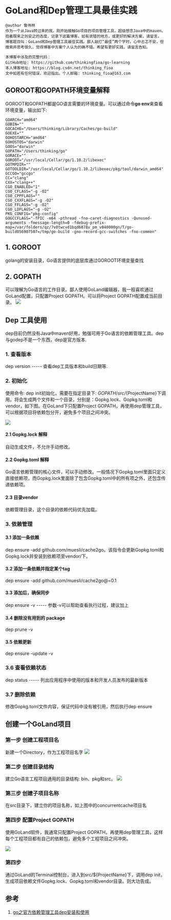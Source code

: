 # GoLand和Dep管理工具最佳实践

```
@author 鲁伟林
作为一个从Java转过来的我，刚开始接触Go项目的项目管理工具，超级想念Java中的maven。
抱着既来之则安之的态度，记录下这篇博客。如有说错的地方，或更好的解决方案，请留言。
博客题目叫：GoLand和Dep管理工具最佳实践。鄙人敲打“最佳”两个字时，心中忐忑不安，但搜索并思考很久，觉得博客中方案个人认为的确不错。希望有更好实践，请留言告知。

本博客中涉及的完整代码：
GitHub地址: https://github.com/thinkingfioa/go-learning
本人博客地址: https://blog.csdn.net/thinking_fioa
文中如若有任何错误，欢迎指出。个人邮箱: thinking_fioa@163.com
```

## GOROOT和GOPATH环境变量解释
GOROOT和GOPATH都是GO语言需要的环境变量。可以通过命令**go env**来查看环境变量，输出如下:

```
GOARCH="amd64"
GOBIN=""
GOCACHE="/Users/thinking/Library/Caches/go-build"
GOEXE=""
GOHOSTARCH="amd64"
GOHOSTOS="darwin"
GOOS="darwin"
GOPATH="/Users/thinking/go"
GORACE=""
GOROOT="/usr/local/Cellar/go/1.10.2/libexec"
GOTMPDIR=""
GOTOOLDIR="/usr/local/Cellar/go/1.10.2/libexec/pkg/tool/darwin_amd64"
GCCGO="gccgo"
CC="clang"
CXX="clang++"
CGO_ENABLED="1"
CGO_CFLAGS="-g -O2"
CGO_CPPFLAGS=""
CGO_CXXFLAGS="-g -O2"
CGO_FFLAGS="-g -O2"
CGO_LDFLAGS="-g -O2"
PKG_CONFIG="pkg-config"
GOGCCFLAGS="-fPIC -m64 -pthread -fno-caret-diagnostics -Qunused-arguments -fmessage-length=0 -fdebug-prefix-map=/var/folders/qz/7v0twcvd1bqd6878v_pm_v040000gn/T/go-build056907507=/tmp/go-build -gno-record-gcc-switches -fno-common"
```

## 1. GOROOT 
golang的安装目录，Go语言提供的底层库通过GOROOT环境变量查找

## 2. GOPATH 
可以理解为Go语言的工作目录。鄙人使用GoLand编辑器，我一般喜欢通过GoLand配置，只配置Project GOPATH。可以将Project GOPATH配置成当前目录。
![](../pictures/docs/GoLand_GOPATH.png)

## Dep 工具使用
dep目前仍然没有Java中maven好用，勉强可用于Go语言的依赖管理工具。dep与godep不是一个东西，dep是官方版本.

### 1. 查看版本
dep version ----- 查看dep工具版本和build日期等.

### 2. 初始化
使用命令: dep init初始化，需要在指定目录下: $GOPATH/src/${ProjectName}下调用。将会生成两个文件和一个目录，分别是：Gopkg.lock、Gopkg.toml和vendor，如下图。在GoLand下只配置Project GOPATH，再使用dep管理工具，可以根据项目将依赖包分开，避免多个项目之间冲突。

![](../pictures/docs/GoLand_Dep_Init.png)

#### 2.1 Gopkg.lock 解释
自动生成文件，不允许手动修改。

#### 2.2 Gopkg.toml 解释
Go语言依赖管理的核心文件，可以手动修改。一般情况下Gopkg.toml里面只定义直接依赖项，而Gopkg.lock里面除了包含Gopkg.toml中的所有项之外，还包含传递依赖项。

#### 2.3 目录vendor
依赖管理目录，这个目录的依赖代码优先加载。

### 3. 依赖管理

#### 3.1 添加一条依赖 
dep ensure -add github.com/muesli/cache2go。该指令会更新Gopkg.toml和Gopkg.lock并安装到依赖项至vendor/下。

#### 3.2 添加一条依赖并指定某个tag
dep ensure -add github.com/muesli/cache2go@=0.1

#### 3.3 添加后，确保同步
dep ensure -v ----- 参数-v可以帮助查看执行过程，建议加上

#### 3.4 删除没有用到的 package
dep prune -v

#### 3.5 依赖更新
dep ensure -update -v

### 3.6 查看依赖状态
dep status ----- 列出应用程序中使用的版本和开发人员发布的最新版本

### 3.7 删除依赖
修改Gopkg.toml文件内容，保证代码中没有被引用，然后执行dep ensure

## 创建一个GoLand项目

### 第一步 创建工程项目名
新建一个Directory，作为工程项目名字
![](../pictures/docs/GoLand_Create_Project.png)

### 第二步 创建目录结构
建立Go语言工程项目通用的目录结构: bin、pkg和src。
![](../pictures/docs/GoLand_Project_Struct.png)

### 第三步 创建子项目名称
在src目录下，建立你的项目名称，如上图中的concurrentcache项目名

### 第四步 配置Project GOPATH
使用GoLand软件，我通常只配置Project GOPATH，再使用dep管理工具，这样每个工程项目都有自己的依赖包，避免多个工程项目之间冲突。

![](../pictures/docs/GoLand_GOPATH.png)


### 第四步
通过GoLand的Terminal控制台，进入到src/${ProjectName}下，调用dep init，生成项目依赖文件Gopkg.lock、Gopkg.toml和vendor目录。则大功告成。

## 参考

 1. [go之官方依赖管理工具dep安装和使用](https://blog.csdn.net/guyan0319/article/details/81588316)